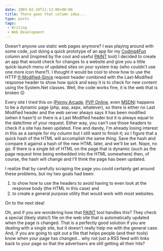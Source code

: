 ```yaml
---
date: 2003-02-26T11:13:00+00:00
title: There goes that column idea...
type: posts
tags:
 - Writing
 - Web Development
---
```

Doesn't anyone use static web pages anymore? I was playing around with some code, just doing a quick prototype of an app for my [Coding4Fun](https://msdn.microsoft.com/columns/codefun.asp) column and (inspired by the cool and useful [PAINT](https://www.neilogic.com/paint.htm) tool) I decided to create an app that would check for changes to a website and give you a little quick-launch menu of updated sites on your system tray (who couldn't use one more icon there?). I thought it would be cool to show how to use the HTTP [If-Modified-Since](https://www.w3.org/Protocols/rfc2616/rfc2616-sec14.html#sec14.25) request header combined with the Last-Modified response header to show how quick and easy it is to check for new content using the System.Net classes. Well, the code works fine, it is the web that is broken 😉

Every site I tried this on ([Penny Arcade](https://www.penny-arcade.com), [PVP Online](https://www.pvponline.com), even [MSDN](https://msdn.microsoft.com)) happens to be a dynamic page (php, asp, aspx, whatever), so there is either no Last Modified header and the web server always says it has been modified (when it hasn't) or there is a Last Modified header but it is always equal to the date/time of your request. Either way, you can't use those headers to check if a site has been updated. Fine and dandy, I'm already losing interest in this as a sample for my column but I still want to finish it; so I figure that a quick hash of the HTML will accomplish the same thing. Save the hash and compare it against a hash of the new HTML later, and we'll be set. Nope, no go. If there is a single bit of HTML on the page that is dynamic (such as the page request time being embedded into the HTML somewhere) then, of course, the hash will change and I'll think the page has been updated.

I realize that by carefully scraping the page you could certainly get around these problems, but my two goals had been:

 1. to show how to use the headers to avoid having to even look at the response body (the HTML in this case) and
 2. to create a general purpose utility that would work with most websites.

On to the next idea!

Oh, and if you are wondering how that [PAINT](https://www.neilogic.com/paint.htm) tool handles this? They check a special (likely static!) file on the web site that is automatically updated when the page is changed. That is a perfectly good solution if you are dealing with a single site, but it doesn't really help me with the general case. And, if you are going to spit out a file that helps people (and their tools) know when your page has changed... why not just a RSS feed with links back to your page so that the advertisers are still getting all their hits?
